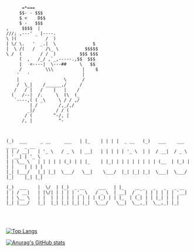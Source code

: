   ```  
        =*===                                                                  
       $$- - $$$
       $ <    D$$
       $ -   $$$
 ,     $$$$  |
///; ,---' _ |----.
 \ )(           /  )
 | \/ \.   '  _.|  \              $
 |  \ /(   /    /\_ \          $$$$$
  \ /  (       / /  )         $$$ $$$
       (  ,   /_/ ,`_,-----.,$$  $$$
       |   <----|  \---##     \   $$
       /         \\\           |    $
      '   '                    |
      |                 \      /
      /  \_|    /______,/     /
     /   / |   /    |   |    /
    (   /--|  /.     \  (\  (_
     `----,( ( _\     \ / / ,/
           | /        /,_/,/
          _|/        / / (
         / (        ^-/, |
        /, |          ^-   
  
  
  
 (_)  ___     _ __     ___   | |_    | | | |  _ __   (_)   ___    ___    _ __   _ __         
 | | / __|   | '_ \   / _ \  | __|   | | | | | '_ \  | |  / __|  / _ \  | '__| | '_ \ 
 | | \__ \   | | | | | (_) | | |_    | |_| | | | | | | | | (__  | (_) | | |    | | | |
 |_| |___/   |_| |_|  \___/   \__|    \___/  |_| |_| |_|  \___|  \___/  |_|    |_| |_|

 (_)  ___    |  \/  | (_)  _ __     ___   | |_    __ _   _   _   _ __ 
 | | / __|   | |\/| | | | | '_ \   / _ \  | __|  / _` | | | | | | '__|
 | | \__ \   | |  | | | | | | | | | (_) | | |_  | (_| | | |_| | | |   
 |_| |___/   |_|  |_| |_| |_| |_|  \___/   \__|  \__,_|  \__,_| |_| 
 
 ```
<br>
<br>

  
  [![Top Langs](https://github-readme-stats.vercel.app/api/top-langs/?username=nahuedev&show_icons=true&theme=dracula&layout=compact)](https://github.com/anuraghazra/github-readme-stats)
  
[![Anurag's GitHub stats](https://github-readme-stats.vercel.app/api?username=nahuedev&show_icons=true&theme=dracula)](https://github.com/anuraghazra/github-readme-stats)


 
 
 
 
 
 
 
 
